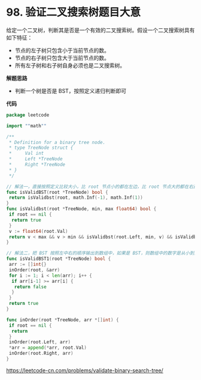 # 98. 验证二叉搜索树**题目大意**  

给定一个二叉树，判断其是否是一个有效的二叉搜索树。假设一个二叉搜索树具有如下特征：

- 节点的左子树只包含小于当前节点的数。
- 节点的右子树只包含大于当前节点的数。
- 所有左子树和右子树自身必须也是二叉搜索树。

**解题思路**  

- 判断一个树是否是 BST，按照定义递归判断即可

**代码**  

```go
package leetcode

import ""math""

/**
 * Definition for a binary tree node.
 * type TreeNode struct {
 *     Val int
 *     Left *TreeNode
 *     Right *TreeNode
 * }
 */

// 解法一，直接按照定义比较大小，比 root 节点小的都在左边，比 root 节点大的都在右边
func isValidBST(root *TreeNode) bool {
 return isValidbst(root, math.Inf(-1), math.Inf(1))
}
func isValidbst(root *TreeNode, min, max float64) bool {
 if root == nil {
  return true
 }
 v := float64(root.Val)
 return v < max && v > min && isValidbst(root.Left, min, v) && isValidbst(root.Right, v, max)
}

// 解法二，把 BST 按照左中右的顺序输出到数组中，如果是 BST，则数组中的数字是从小到大有序的，如果出现逆序就不是 BST
func isValidBST1(root *TreeNode) bool {
 arr := []int{}
 inOrder(root, &arr)
 for i := 1; i < len(arr); i++ {
  if arr[i-1] >= arr[i] {
   return false
  }
 }
 return true
}

func inOrder(root *TreeNode, arr *[]int) {
 if root == nil {
  return
 }
 inOrder(root.Left, arr)
 *arr = append(*arr, root.Val)
 inOrder(root.Right, arr)
}
```

https://leetcode-cn.com/problems/validate-binary-search-tree/